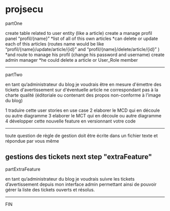 # projsecu
partOne

create table related to user entity (like a article)
create a manage profil panel “profil/{name}”
    *list of all of this own articles 
    *can delete or update each of this articles
        (routes name would be like     “profil/{name}/update/article/{id}” and “profil/{name}/delete/article/{id}” )
    *and route to manage his profil (change his password and username)
create admin manager
    *he could delete a article or User_Role member

-------------------------------------------------------------
partTwo

en tant qu‘administrateur du blog je voudrais être en mesure d'émettre des tickets d'avertissement sur d'éventuelle article ne correspondant pas à la charte qualité (éditoriale ou contenant des propos non-conforme à l’image du blog)

1 traduire cette user stories en use case 
2 elaborer le MCD qui en découle ou autre diagramme 
3 elaborer le MCT qui en découle ou autre diagramme
4 développer cette nouvelle feature en versionnant votre code 

------------------------------------------------------------
toute question de règle de gestion doit être écrite
dans un fichier texte et répondue par vous même 

gestions des tickets next step "extraFeature"
-------------------------------------------------------------
partExtraFeature

en tant qu‘administrateur du blog je voudrais suivre les tickets d’avertissement depuis mon interface admin permettant ainsi de pouvoir gérer la liste des tickets ouverts et résolus.

-------------------------------------------------------------
FIN
